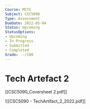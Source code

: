 ```yaml
---
Course: MCYS
Subject: CSC5090
Type: Assessment
DueDate: 2022-05-04
Status: Upcoming
StatusOptions: 
- Upcoming
- In Progress
- Submitted
- Completed
Grade: --/100
---
```

# Tech Artefact 2
[[CSC5090_Coversheet 2.pdf]]

![[CSC5090 - TechArtifact_2_2022.pdf]]